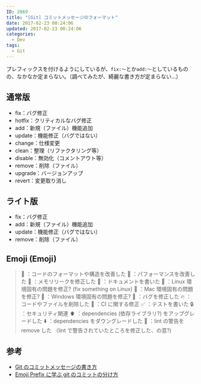 ```yaml
---
ID: 2869
title: "[Git] コミットメッセージのフォーマット"
date: 2017-02-23 00:24:06
updated: 2017-02-23 00:24:06
categories:
  - Dev
tags:
  - Git
---
```


プレフィックスを付けるようにしているが、`fix:〜`とか`add:〜`としているものの、なかなか定まらない。（調べてみたが、綺麗な書き方が定まらない…）

<!--more-->

## 通常版

>

- fix：バグ修正
- hotfix：クリティカルなバグ修正
- add：新規（ファイル）機能追加
- update：機能修正（バグではない）
- change：仕様変更
- clean：整理（リファクタリング等）
- disable：無効化（コメントアウト等）
- remove：削除（ファイル）
- upgrade：バージョンアップ
- revert：変更取り消し
  >

## ライト版

>

- fix：バグ修正
- add：新規（ファイル）機能追加
- update：機能修正（バグではない）
- remove：削除（ファイル）
  >

## Emoji (Emoji)

> 🎨 ：コードのフォーマットや構造を改善した
> 🐎 ：パフォーマンスを改善した
> 🚱 ：メモリリークを修正した
> 📝 ：ドキュメントを書いた
> 🐧 ：Linux 環境固有の問題を修正? (fix something on Linux)
> 🍎 ：Mac 環境固有の問題を修正?
> 🏁 ：Windows 環境固有の問題を修正?
> 🐛 ：バグを修正した
> 🔥 ：コードやファイルを削除した
> 💚 ：CI に関する修正
> ✅ ：テストを書いた
> 🔒 ：セキュリティ関連
> ⬆️ ：dependencies (依存ライブラリ?) をアップグレードした
> ⬇️ ：dependencies をダウングレードした
> 👕 ：lint の警告を remove した （lint で警告されていたところを修正した、の意?)

## 参考

- [Git のコミットメッセージの書き方](http://qiita.com/itosho/items/9565c6ad2ffc24c09364)
- [Emoji Prefix に学ぶ git のコミットの分け方](http://dackdive.hateblo.jp/entry/2016/07/06/093000)

